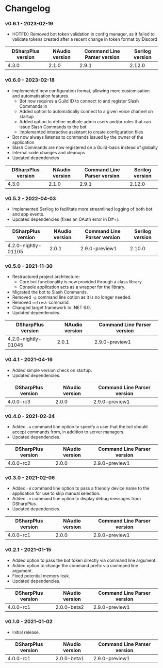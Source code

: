 # Changelog
### v0.6.1 - 2023-02-19
* HOTFIX: Removed bot token validation in config manager, as it failed to validate tokens created after a recent change in token format by Discord

DSharpPlus version | NAudio version | Command Line Parser version | Serilog version
------------------ | -------------- | --------------------------- | ---------------
 4.3.0 | 2.1.0 | 2.9.1 | 2.12.0

### v0.6.0 - 2023-02-18
* Implemented new configuration format, allowing more customisation and automatisation features
    * Bot now requires a Guild ID to connect to and register Slash Commands in
    * Added option to automatically connect to a given voice channel on startup
    * Added option to define multiple admin users and/or roles that can issue Slash Commands to the bot
    * Implemented interactive assistant to create configuration files
* Bot now always listenes to commands issued by the owner of the application
* Slash Commands are now registered on a Guild-basis instead of globally
* Internal code changes and cleanups
* Updated dependencies

DSharpPlus version | NAudio version | Command Line Parser version | Serilog version
------------------ | -------------- | --------------------------- | ---------------
 4.3.0 | 2.1.0 | 2.9.1 | 2.12.0

### v0.5.2 - 2022-04-03
* Implemented Serilog to facilitate more streamlined logging of both bot and app events.
* Updated dependencies (fixes an OAuth error in D#+).

DSharpPlus version | NAudio version | Command Line Parser version | Serilog version
------------------ | -------------- | --------------------------- | ---------------
 4.2.0-nightly-01105 | 2.0.1 | 2.9.0-preview1 | 2.10.0

### v0.5.0 - 2021-11-30
* Restructured project architecture:
    * Core bot functionality is now provided through a class library.
    * Console application acts as a wrapper for the library.
* Migrated the bot to Slash Commands.
* Removed `-p` command line option as it is no longer needed.
* Removed `refresh` command.
* Changed target framework to .NET 6.0.
* Updated dependencies.

DSharpPlus version | NAudio version | Command Line Parser version
------------------ | -------------- | ---------------------------
 4.2.0-nightly-01045 | 2.0.1 | 2.9.0-preview1

### v0.4.1 - 2021-04-16
* Added simple version check on startup.
* Updated dependencies.

DSharpPlus version | NAudio version | Command Line Parser version
------------------ | -------------- | ---------------------------
4.0.0-rc3 | 2.0.0 | 2.9.0-preview1

### v0.4.0 - 2021-02-24
* Added `-a` command line option to specify a user that the bot should accept commands from, in addition to server managers.
* Updated dependencies.

DSharpPlus version | NAudio version | Command Line Parser version
------------------ | -------------- | ---------------------------
4.0.0-rc2 | 2.0.0 | 2.9.0-preview1

### v0.3.0 - 2021-02-06
* Added `-d` command line option to pass a friendly device name to the application for use to skip manual selection.
* Added `-v` command line option to display debug messages from DSharpPlus.
* Updated dependencies.

DSharpPlus version | NAudio version | Command Line Parser version
------------------ | -------------- | ---------------------------
4.0.0-rc1 | 2.0.0 | 2.9.0-preview1

### v0.2.1 - 2021-01-15
* Added option to pass the bot token directly via command line argument.
* Added option to change the command prefix via command line argument.
* Fixed potential memory leak.
* Updated dependencies.

DSharpPlus version | NAudio version | Command Line Parser version
------------------ | -------------- | ---------------------------
4.0.0-rc1 | 2.0.0-beta2 | 2.9.0-preview1

### v0.1.0 - 2021-01-02
* Initial release.

DSharpPlus version | NAudio version | Command Line Parser version
------------------ | -------------- | ---------------------------
4.0.0-rc1 | 2.0.0-beta1 | 2.9.0-preview1
